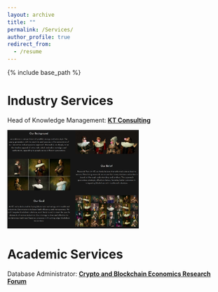 ```yaml
---
layout: archive
title: ""
permalink: /Services/
author_profile: true
redirect_from:
  - /resume
---
```


{% include base_path %}

Industry Services
=====
Head of Knowledge Management: [**KT Consulting**](https://ktconsult.org/)

<img src="/images/KTC.png" alt="KT Consulting Logo" width="300">

Academic Services
=====
Database Administrator: [**Crypto and Blockchain Economics Research Forum**](https://www.cber-forum.org/literature)<br>




